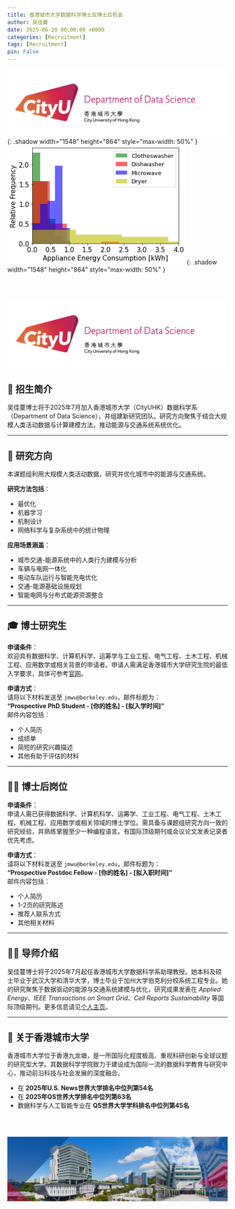 ```yaml
---
title: 香港城市大学数据科学博士及博士后机会  
author: 吴佳蔓
date: 2025-06-20 00:00:00 +0800
categories: [Recruitment]
tags: [Recruitment]
pin: False
---
```


![oops](/assets/fig/cityulogo.jpg){: .shadow width="1548" height="864" style="max-width: 50%" }
![oops](/assets/fig/energy_multi.png){: .shadow width="1548" height="864" style="max-width: 50%" }

<br/>
<br/>
<p align="center">
  <img src="/assets/fig/cityulogo.jpg" width="500">
  <br><i> </i>
</p>

## 🌟 招生简介

吴佳蔓博士将于2025年7月加入香港城市大学（CityUHK）数据科学系（Department of Data Science），并组建新研究团队。研究方向聚焦于结合大规模人类活动数据与计算建模方法，推动能源与交通系统系统优化。

---

## 🔬 研究方向

本课题组利用大规模人类活动数据，研究并优化城市中的能源与交通系统。

**研究方法包括**：  
- 最优化
- 机器学习
- 机制设计
- 网络科学与复杂系统中的统计物理  

**应用场景涵盖**：  
- 城市交通-能源系统中的人类行为建模与分析  
- 车辆与电网一体化  
- 电动车队运行与智能充电优化  
- 交通-能源基础设施规划  
- 智能电网与分布式能源资源整合  

---

## 🎓 博士研究生

**申请条件**：  
欢迎具有数据科学、计算机科学、运筹学与工业工程、电气工程、土木工程、机械工程、应用数学或相关背景的申请者。申请人需满足香港城市大学研究生院的最低入学要求，具体可参考[官网](https://www.cityu.edu.hk/pg/research-degree-programmes/entrance-requirements)。

**申请方式**：  
请将以下材料发送至 `jmwu@berkeley.edu`，邮件标题为：  
**“Prospective PhD Student - [你的姓名] - [拟入学时间]”**  
邮件内容包括：  
- 个人简历
- 成绩单  
- 简短的研究兴趣描述  
- 其他有助于评估的材料  

---

## 🧑‍🔬 博士后岗位

**申请条件**：  
申请人需已获得数据科学、计算机科学、运筹学、工业工程、电气工程、土木工程、机械工程、应用数学或相关领域的博士学位。需具备与课题组研究方向一致的研究经验，并熟练掌握至少一种编程语言。有国际顶级期刊或会议论文发表记录者优先考虑。

**申请方式**：  
请将以下材料发送至 `jmwu@berkeley.edu`，邮件标题为：  
**“Prospective Postdoc Fellow - [你的姓名] - [拟入职时间]”**  
邮件内容包括：  
- 个人简历  
- 1-2页的研究陈述  
- 推荐人联系方式  
- 其他相关材料  

---

## 👩‍🏫 导师介绍

吴佳蔓博士将于2025年7月起任香港城市大学数据科学系助理教授。她本科及硕士毕业于武汉大学和清华大学，博士毕业于加州大学伯克利分校系统工程专业。她的研究聚焦于数据驱动的能源与交通系统建模与优化，研究成果发表在 *Applied Energy*、*IEEE Transactions on Smart Grid*、*Cell Reports Sustainability* 等国际顶级期刊。更多信息请见[个人主页](https://charmainewu.github.io/about/)。

---

## 🏫 关于香港城市大学

香港城市大学位于香港九龙塘，是一所国际化程度极高、重视科研创新与全球议题的研究型大学。其数据科学学院致力于建设成为国际一流的数据科学教育与研究中心，推动前沿科技与社会发展的深度融合。

- 在 **2025年U.S. News世界大学排名中位列第54名**  
- 在 **2025年QS世界大学排名中位列第63名**  
- 数据科学与人工智能专业在 **QS世界大学学科排名中位列第45名**


<br/>
<br/>
<p align="center">
  <img src="/assets/fig/cityucampus.png" width="900">
  <br><i> </i>
</p>
